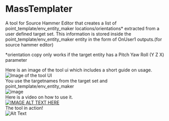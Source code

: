 # MassTemplater
A tool for Source Hammer Editor that creates a list of point_template/env_entity_maker locations/orientations* extracted from a user defined target set. This information is stored inside the point_template/env_entity_maker entity in the form of OnUser1 outputs.(for source hammer editor)

*orientation copy only works if the target entity has a Pitch Yaw Roll (Y Z X) parameter

Here is an image of the tool ui which includes a short guide on usage.  
![Image of the tool UI](https://github.com/R60D/MultiTemplater/blob/main/image.png)  
You use the targetnames from the target set and point_template/env_entity_maker  
![image](https://user-images.githubusercontent.com/29761720/131244863-7ffad430-005a-4661-999f-a4b099ef0280.png)  
Here is a video on how to use it.  
[![IMAGE ALT TEXT HERE](https://img.youtube.com/vi/5c8nvhd6qaI/0.jpg)](https://www.youtube.com/watch?v=5c8nvhd6qaI)  
The tool in action!  
![Alt Text](https://github.com/R60D/MassTemplater/blob/main/SWvoCOSnAx.gif)
